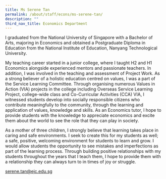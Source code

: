 ```yaml
---
title: Ms Serene Tan
permalink: /about/staff/econs/ms-serene-tan/
description: ""
third_nav_title: Economics Department
---
```



I graduated from the National University of Singapore with a Bachelor of Arts, majoring in Economics and obtained a Postgraduate Diploma in Education from the National Institute of Education, Nanyang Technological University.

My teaching career started in a junior college, where I taught H2 and H1 Economics alongside experienced mentors and passionate teachers. In addition, I was involved in the teaching and assessment of Project Work. As a strong believer of a holistic education centred on values, I was a part of the Service Learning Committee. Through organising numerous Values in Action (VIA) projects in the college including Overseas Service Learning Project, college-wide class and Co-Curricular Activities (CCA) VIA, I witnessed students develop into socially responsible citizens who contribute meaningfully to the community, through the learning and application of values, knowledge and skills. As an Economics tutor, I hope to provide students with the knowledge to appreciate economics and excite them about the world to see the role that they can play in society.

As a mother of three children, I strongly believe that learning takes place in caring and safe environments. I seek to create this for my students as well; a safe, positive, welcoming environment for students to learn and grow. I would allow students the opportunity to see mistakes and imperfections as part of the learning process. Through building positive relationships with my students throughout the years that I teach them, I hope to provide them with a relationship they can always turn to in times of joy or struggle.

[serene.tan@ejc.edu.sg](mailto:serene.tan@ejc.edu.sg)